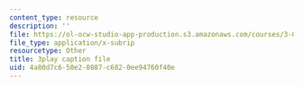 ```yaml
---
content_type: resource
description: ''
file: https://ol-ocw-studio-app-production.s3.amazonaws.com/courses/3-021j-introduction-to-modeling-and-simulation-spring-2012/4a80d7c650e20887c6820ee94760f40e_VsQi0jHQ3to.srt
file_type: application/x-subrip
resourcetype: Other
title: 3play caption file
uid: 4a80d7c6-50e2-0887-c682-0ee94760f40e
---
```

